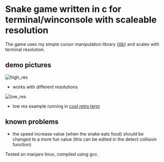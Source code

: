 Snake game written in c for terminal/winconsole with scaleable resolution
===

The game uses my simple cursor manipulation library ([jlib](https://github.com/jarekt/jlib)) and scales with terminal resolution.

## demo pictures
![high_res](img/snake1.png)
* works with different resolutions

![low_res](img/snake2.png)
* low res example running in [cool retro term](https://github.com/Swordfish90/cool-retro-term)

## known problems
* the speed increase value (when the snake eats food) should be changed to a more fun value (this can be edited in the detect collision function)

Tested on manjaro linux, compiled using gcc.
